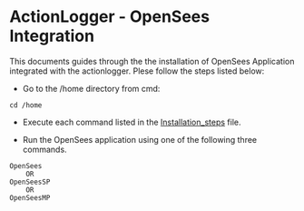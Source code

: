 # ActionLogger - OpenSees Integration

This documents guides through the the installation of OpenSees Application integrated with the actionlogger. Plese follow the steps listed below:

- Go to the /home directory from cmd:
```
cd /home
```

- Execute each command listed in the [Installation_steps](./installation_steps.txt) file.

- Run the OpenSees application using one of the following three commands.
```
OpenSees
    OR
OpenSeesSP
    OR
OpenSeesMP
```
